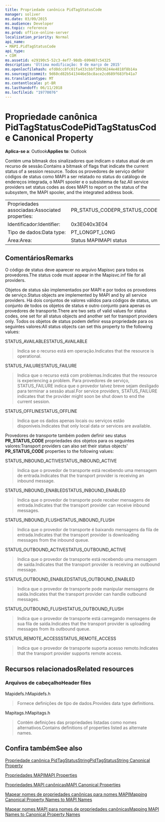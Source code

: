 ```yaml
---
title: Propriedade canônica PidTagStatusCode
manager: soliver
ms.date: 03/09/2015
ms.audience: Developer
ms.topic: reference
ms.prod: office-online-server
localization_priority: Normal
api_name:
- MAPI.PidTagStatusCode
api_type:
- COM
ms.assetid: e29190c5-52c3-4ef7-98db-699487c54325
description: 'Última modificação: 9 de março de 2015'
ms.openlocfilehash: efd0dcc8fc01fa433cbbf30936244e4818f8b14a
ms.sourcegitcommit: 9d60cd82b5413446e5bc8ace2cd689f683fb41a7
ms.translationtype: MT
ms.contentlocale: pt-BR
ms.lasthandoff: 06/11/2018
ms.locfileid: "19770076"
---
```

# <a name="pidtagstatuscode-canonical-property"></a><span data-ttu-id="55857-103">Propriedade canônica PidTagStatusCode</span><span class="sxs-lookup"><span data-stu-id="55857-103">PidTagStatusCode Canonical Property</span></span>

  
  
<span data-ttu-id="55857-104">**Aplica-se a**: Outlook</span><span class="sxs-lookup"><span data-stu-id="55857-104">**Applies to**: Outlook</span></span> 
  
<span data-ttu-id="55857-105">Contém uma bitmask dos sinalizadores que indicam o status atual de um recurso de sessão.</span><span class="sxs-lookup"><span data-stu-id="55857-105">Contains a bitmask of flags that indicate the current status of a session resource.</span></span> <span data-ttu-id="55857-106">Todos os provedores de serviço definir códigos de status como MAPI a ser relatado no status do catálogo de endereços integrada, o MAPI spooler e o subsistema de faz.</span><span class="sxs-lookup"><span data-stu-id="55857-106">All service providers set status codes as does MAPI to report on the status of the subsystem, the MAPI spooler, and the integrated address book.</span></span>
  
|||
|:-----|:-----|
|<span data-ttu-id="55857-107">Propriedades associadas:</span><span class="sxs-lookup"><span data-stu-id="55857-107">Associated properties:</span></span>  <br/> |<span data-ttu-id="55857-108">PR_STATUS_CODE</span><span class="sxs-lookup"><span data-stu-id="55857-108">PR_STATUS_CODE</span></span>  <br/> |
|<span data-ttu-id="55857-109">Identificador:</span><span class="sxs-lookup"><span data-stu-id="55857-109">Identifier:</span></span>  <br/> |<span data-ttu-id="55857-110">0x3E04</span><span class="sxs-lookup"><span data-stu-id="55857-110">0x3E04</span></span>  <br/> |
|<span data-ttu-id="55857-111">Tipo de dados:</span><span class="sxs-lookup"><span data-stu-id="55857-111">Data type:</span></span>  <br/> |<span data-ttu-id="55857-112">PT_LONG</span><span class="sxs-lookup"><span data-stu-id="55857-112">PT_LONG</span></span>  <br/> |
|<span data-ttu-id="55857-113">Área:</span><span class="sxs-lookup"><span data-stu-id="55857-113">Area:</span></span>  <br/> |<span data-ttu-id="55857-114">Status MAPI</span><span class="sxs-lookup"><span data-stu-id="55857-114">MAPI status</span></span>  <br/> |
   
## <a name="remarks"></a><span data-ttu-id="55857-115">Comentários</span><span class="sxs-lookup"><span data-stu-id="55857-115">Remarks</span></span>

<span data-ttu-id="55857-116">O código de status deve aparecer no arquivo Mapisvc para todos os provedores.</span><span class="sxs-lookup"><span data-stu-id="55857-116">The status code must appear in the Mapisvc.inf file for all providers.</span></span> 
  
<span data-ttu-id="55857-117">Objetos de status são implementados por MAPI e por todos os provedores de serviço.</span><span class="sxs-lookup"><span data-stu-id="55857-117">Status objects are implemented by MAPI and by all service providers.</span></span> <span data-ttu-id="55857-118">Há dois conjuntos de valores válidos para códigos de status, um conjunto de todos os objetos de status e outro conjunto para apenas os provedores de transporte.</span><span class="sxs-lookup"><span data-stu-id="55857-118">There are two sets of valid values for status codes, one set for all status objects and another set for transport providers only.</span></span> <span data-ttu-id="55857-119">Todos os objetos de status podem definir essa propriedade para os seguintes valores:</span><span class="sxs-lookup"><span data-stu-id="55857-119">All status objects can set this property to the following values:</span></span>
  
<span data-ttu-id="55857-120">STATUS_AVAILABLE</span><span class="sxs-lookup"><span data-stu-id="55857-120">STATUS_AVAILABLE</span></span> 
  
> <span data-ttu-id="55857-121">Indica se o recurso está em operação.</span><span class="sxs-lookup"><span data-stu-id="55857-121">Indicates that the resource is operational.</span></span>
    
<span data-ttu-id="55857-122">STATUS_FAILURE</span><span class="sxs-lookup"><span data-stu-id="55857-122">STATUS_FAILURE</span></span> 
  
> <span data-ttu-id="55857-123">Indica que o recurso está com problemas.</span><span class="sxs-lookup"><span data-stu-id="55857-123">Indicates that the resource is experiencing a problem.</span></span> <span data-ttu-id="55857-124">Para provedores de serviço, STATUS_FAILURE indica que o provedor talvez breve sejam desligado para terminar a sessão atual.</span><span class="sxs-lookup"><span data-stu-id="55857-124">For service providers, STATUS_FAILURE indicates that the provider might soon be shut down to end the current session.</span></span>
    
<span data-ttu-id="55857-125">STATUS_OFFLINE</span><span class="sxs-lookup"><span data-stu-id="55857-125">STATUS_OFFLINE</span></span> 
  
> <span data-ttu-id="55857-126">Indica que os dados apenas locais ou serviços estão disponíveis.</span><span class="sxs-lookup"><span data-stu-id="55857-126">Indicates that only local data or services are available.</span></span>
    
<span data-ttu-id="55857-127">Provedores de transporte também podem definir seu status **PR_STATUS_CODE** propriedades dos objetos para os seguintes valores:</span><span class="sxs-lookup"><span data-stu-id="55857-127">Transport providers can also set their status objects' **PR_STATUS_CODE** properties to the following values:</span></span> 
  
<span data-ttu-id="55857-128">STATUS_INBOUND_ACTIVE</span><span class="sxs-lookup"><span data-stu-id="55857-128">STATUS_INBOUND_ACTIVE</span></span> 
  
> <span data-ttu-id="55857-129">Indica que o provedor de transporte está recebendo uma mensagem de entrada.</span><span class="sxs-lookup"><span data-stu-id="55857-129">Indicates that the transport provider is receiving an inbound message.</span></span> 
    
<span data-ttu-id="55857-130">STATUS_INBOUND_ENABLED</span><span class="sxs-lookup"><span data-stu-id="55857-130">STATUS_INBOUND_ENABLED</span></span> 
  
> <span data-ttu-id="55857-131">Indica que o provedor de transporte pode receber mensagens de entrada.</span><span class="sxs-lookup"><span data-stu-id="55857-131">Indicates that the transport provider can receive inbound messages.</span></span>
    
<span data-ttu-id="55857-132">STATUS_INBOUND_FLUSH</span><span class="sxs-lookup"><span data-stu-id="55857-132">STATUS_INBOUND_FLUSH</span></span> 
  
> <span data-ttu-id="55857-133">Indica que o provedor de transporte é baixando mensagens da fila de entrada.</span><span class="sxs-lookup"><span data-stu-id="55857-133">Indicates that the transport provider is downloading messages from the inbound queue.</span></span>
    
<span data-ttu-id="55857-134">STATUS_OUTBOUND_ACTIVE</span><span class="sxs-lookup"><span data-stu-id="55857-134">STATUS_OUTBOUND_ACTIVE</span></span> 
  
> <span data-ttu-id="55857-135">Indica que o provedor de transporte está recebendo uma mensagem de saída.</span><span class="sxs-lookup"><span data-stu-id="55857-135">Indicates that the transport provider is receiving an outbound message.</span></span> 
    
<span data-ttu-id="55857-136">STATUS_OUTBOUND_ENABLED</span><span class="sxs-lookup"><span data-stu-id="55857-136">STATUS_OUTBOUND_ENABLED</span></span> 
  
> <span data-ttu-id="55857-137">Indica que o provedor de transporte pode manipular mensagens de saída.</span><span class="sxs-lookup"><span data-stu-id="55857-137">Indicates that the transport provider can handle outbound messages.</span></span>
    
<span data-ttu-id="55857-138">STATUS_OUTBOUND_FLUSH</span><span class="sxs-lookup"><span data-stu-id="55857-138">STATUS_OUTBOUND_FLUSH</span></span> 
  
> <span data-ttu-id="55857-139">Indica que o provedor de transporte está carregando mensagens de sua fila de saída.</span><span class="sxs-lookup"><span data-stu-id="55857-139">Indicates that the transport provider is uploading messages from its outbound queue.</span></span>
    
<span data-ttu-id="55857-140">STATUS_REMOTE_ACCESS</span><span class="sxs-lookup"><span data-stu-id="55857-140">STATUS_REMOTE_ACCESS</span></span> 
  
> <span data-ttu-id="55857-141">Indica que o provedor de transporte suporta acesso remoto.</span><span class="sxs-lookup"><span data-stu-id="55857-141">Indicates that the transport provider supports remote access.</span></span>
    
## <a name="related-resources"></a><span data-ttu-id="55857-142">Recursos relacionados</span><span class="sxs-lookup"><span data-stu-id="55857-142">Related resources</span></span>

### <a name="header-files"></a><span data-ttu-id="55857-143">Arquivos de cabeçalho</span><span class="sxs-lookup"><span data-stu-id="55857-143">Header files</span></span>

<span data-ttu-id="55857-144">Mapidefs.h</span><span class="sxs-lookup"><span data-stu-id="55857-144">Mapidefs.h</span></span>
  
> <span data-ttu-id="55857-145">Fornece definições de tipo de dados.</span><span class="sxs-lookup"><span data-stu-id="55857-145">Provides data type definitions.</span></span>
    
<span data-ttu-id="55857-146">Mapitags.h</span><span class="sxs-lookup"><span data-stu-id="55857-146">Mapitags.h</span></span>
  
> <span data-ttu-id="55857-147">Contém definições das propriedades listadas como nomes alternativos.</span><span class="sxs-lookup"><span data-stu-id="55857-147">Contains definitions of properties listed as alternate names.</span></span>
    
## <a name="see-also"></a><span data-ttu-id="55857-148">Confira também</span><span class="sxs-lookup"><span data-stu-id="55857-148">See also</span></span>



[<span data-ttu-id="55857-149">Propriedade canônica PidTagStatusString</span><span class="sxs-lookup"><span data-stu-id="55857-149">PidTagStatusString Canonical Property</span></span>](pidtagstatusstring-canonical-property.md)


[<span data-ttu-id="55857-150">Propriedades MAPI</span><span class="sxs-lookup"><span data-stu-id="55857-150">MAPI Properties</span></span>](mapi-properties.md)
  
[<span data-ttu-id="55857-151">Propriedades MAPI canônicas</span><span class="sxs-lookup"><span data-stu-id="55857-151">MAPI Canonical Properties</span></span>](mapi-canonical-properties.md)
  
[<span data-ttu-id="55857-152">Mapear nomes de propriedades canônicas para nomes MAPI</span><span class="sxs-lookup"><span data-stu-id="55857-152">Mapping Canonical Property Names to MAPI Names</span></span>](mapping-canonical-property-names-to-mapi-names.md)
  
[<span data-ttu-id="55857-153">Mapear nomes MAPI para nomes de propriedades canônicas</span><span class="sxs-lookup"><span data-stu-id="55857-153">Mapping MAPI Names to Canonical Property Names</span></span>](mapping-mapi-names-to-canonical-property-names.md)

